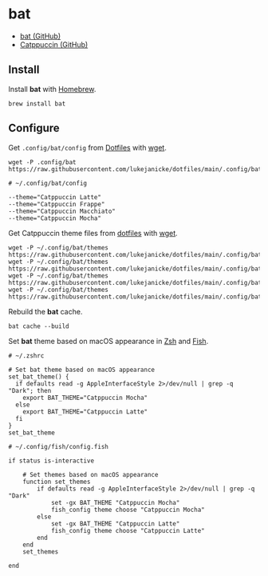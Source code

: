# bat

- [bat (GitHub)](https://github.com/sharkdp/bat)
- [Catppuccin (GitHub)](https://github.com/catppuccin/bat)

## Install

Install **bat** with [Homebrew](Homebrew.md).

```shell
brew install bat
```

## Configure

Get `.config/bat/config` from [Dotfiles](Dotfiles.md) with [wget](wget.md).

```shell
wget -P .config/bat https://raw.githubusercontent.com/lukejanicke/dotfiles/main/.config/bat/config
```

```
# ~/.config/bat/config

--theme="Catppuccin Latte"
--theme="Catppuccin Frappe"
--theme="Catppuccin Macchiato"
--theme="Catppuccin Mocha"
```

Get Catppuccin theme files from [dotfiles](https://github.com/lukejanicke/dotfiles) with [wget](wget.md).

```shell
wget -P ~/.config/bat/themes https://raw.githubusercontent.com/lukejanicke/dotfiles/main/.config/bat/themes/Catppuccin%20Latte.tmTheme
wget -P ~/.config/bat/themes https://raw.githubusercontent.com/lukejanicke/dotfiles/main/.config/bat/themes/Catppuccin%20Frappe.tmTheme
wget -P ~/.config/bat/themes https://raw.githubusercontent.com/lukejanicke/dotfiles/main/.config/bat/themes/Catppuccin%20Macchiato.tmTheme
wget -P ~/.config/bat/themes https://raw.githubusercontent.com/lukejanicke/dotfiles/main/.config/bat/themes/Catppuccin%20Mocha.tmTheme
```

Rebuild the **bat** cache.

```shell
bat cache --build
```

Set **bat** theme based on macOS appearance in [Zsh](Zsh.md) and [Fish](Fish.md).

```shell
# ~/.zshrc

# Set bat theme based on macOS appearance
set_bat_theme() {
  if defaults read -g AppleInterfaceStyle 2>/dev/null | grep -q "Dark"; then
    export BAT_THEME="Catppuccin Mocha"
  else
    export BAT_THEME="Catppuccin Latte"
  fi
}
set_bat_theme
```

```shell
# ~/.config/fish/config.fish

if status is-interactive

    # Set themes based on macOS appearance
    function set_themes
        if defaults read -g AppleInterfaceStyle 2>/dev/null | grep -q "Dark"
            set -gx BAT_THEME "Catppuccin Mocha"
            fish_config theme choose "Catppuccin Mocha"
        else
            set -gx BAT_THEME "Catppuccin Latte"
            fish_config theme choose "Catppuccin Latte"
        end
    end
    set_themes

end
```
